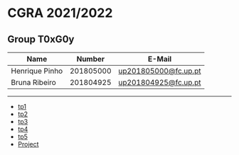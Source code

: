 # CGRA 2021/2022

## Group T0xG0y
| Name             | Number    | E-Mail               |
| ---------------- | --------- | -------------------- |
| Henrique Pinho   | 201805000 | up201805000@fc.up.pt |
| Bruna Ribeiro    | 201804925 | up201804925@fc.up.pt |

----

  - [tp1](tp1/README.md)
  - [tp2](tp2/README.md)
  - [tp3](tp3/README.md)
  - [tp4](tp4/README.md)
  - [tp5](tp5/README.md)
  - [Project](proj/README.md)
